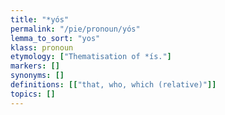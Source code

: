 ```yaml
---
title: "*yós"
permalink: "/pie/pronoun/yós"
lemma_to_sort: "yos"
klass: pronoun
etymology: ["Thematisation of *ís."]
markers: []
synonyms: []
definitions: [["that, who, which (relative)"]]
topics: []
---
```

